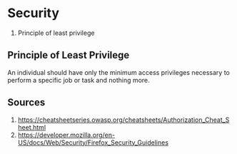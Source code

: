 # Security

1. Principle of least privilege

## Principle of Least Privilege

An individual should have only the minimum access privileges necessary to perform a specific job or task and nothing more.

## Sources

1. <https://cheatsheetseries.owasp.org/cheatsheets/Authorization_Cheat_Sheet.html>
2. <https://developer.mozilla.org/en-US/docs/Web/Security/Firefox_Security_Guidelines>
